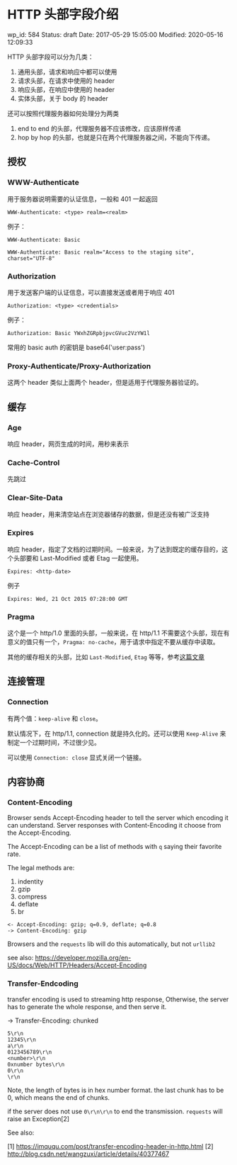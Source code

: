 # HTTP 头部字段介绍


wp_id: 584
Status: draft
Date: 2017-05-29 15:05:00
Modified: 2020-05-16 12:09:33


HTTP 头部字段可以分为几类：

1. 通用头部，请求和响应中都可以使用
2. 请求头部，在请求中使用的 header
3. 响应头部，在响应中使用的 header
4. 实体头部，关于 body 的 header

还可以按照代理服务器如何处理分为两类

1. end to end 的头部，代理服务器不应该修改，应该原样传递
2. hop by hop 的头部，也就是只在两个代理服务器之间，不能向下传递。


## 授权

### WWW-Authenticate

用于服务器说明需要的认证信息，一般和 401 一起返回

```
WWW-Authenticate: <type> realm=<realm>
```

例子：

```
WWW-Authenticate: Basic

WWW-Authenticate: Basic realm="Access to the staging site", charset="UTF-8"
```

### Authorization

用于发送客户端的认证信息，可以直接发送或者用于响应 401

```
Authorization: <type> <credentials>
```

例子：

```
Authorization: Basic YWxhZGRpbjpvcGVuc2VzYW1l
```

常用的 basic auth 的密钥是 base64('user:pass')

### Proxy-Authenticate/Proxy-Authorization

这两个 header 类似上面两个 header，但是适用于代理服务器验证的。

## 缓存

### Age

响应 header，网页生成的时间，用秒来表示

### Cache-Control

先跳过

### Clear-Site-Data

响应 header，用来清空站点在浏览器储存的数据，但是还没有被广泛支持

### Expires

响应 header，指定了文档的过期时间。一般来说，为了达到既定的缓存目的，这个头部要和 Last-Modified 或者 Etag 一起使用。

```
Expires: <http-date>
```

例子

```
Expires: Wed, 21 Oct 2015 07:28:00 GMT
```

### Pragma

这个是一个 http/1.0 里面的头部，一般来说，在 http/1.1 不需要这个头部，现在有意义的值只有一个，`Pragma: no-cache`，用于请求中指定不要从缓存中读取。

其他的缓存相关的头部，比如 `Last-Modified`, `Etag` 等等，参考[这篇文章](http://yifei.me/note/64)

## 连接管理

### Connection

有两个值：`keep-alive` 和 `close`。

默认情况下，在 http/1.1, connection 就是持久化的。还可以使用 `Keep-Alive` 来制定一个过期时间，不过很少见。

可以使用 `Connection: close` 显式关闭一个链接。

## 内容协商

### Content-Encoding

Browser sends Accept-Encoding header to tell the server which encoding it can understand. Server responses with Content-Encoding it choose from the Accept-Encoding.

The Accept-Encoding can be a list of methods with `q` saying their favorite rate.

The legal methods are:

1. indentity
2. gzip
3. compress
4. deflate
5. br

```
<- Accept-Encoding: gzip; q=0.9, deflate; q=0.8
-> Content-Encoding: gzip
```

Browsers and the `requests` lib will do this automatically, but not `urllib2`

see also: https://developer.mozilla.org/en-US/docs/Web/HTTP/Headers/Accept-Encoding

### Transfer-Endcoding

transfer encoding is used to streaming http response, Otherwise, the server has to generate the whole response, and then serve it.

-> Transfer-Encoding: chunked

```
5\r\n
12345\r\n
a\r\n
0123456789\r\n
<number>\r\n
0xnumber bytes\r\n
0\r\n
\r\n
```

Note, the length of bytes is in hex number format. the last chunk has to be 0, which means the end of chunks.

if the server does not use `0\r\n\r\n` to end the transmission. `requests` will raise an Exception[2]

See also:

[1] https://imququ.com/post/transfer-encoding-header-in-http.html
[2] http://blog.csdn.net/wangzuxi/article/details/40377467